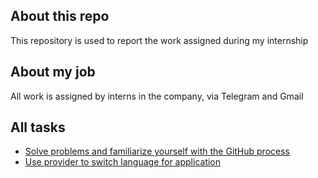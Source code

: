 ## About this repo
<p> This repository is used to report the work assigned during my internship<p>

## About my job
<p> All work is assigned by interns in the company, via Telegram and Gmail<p>

## All tasks
- [Solve problems and familiarize yourself with the GitHub process](https://github.com/ltdangkhoa/Flutter-Animation-Progress-Bar/issues/16#issue-comment-box)
- [Use provider to switch language for application](https://github.com/ltdangkhoa/flutter_demo_todo/issues/1)

